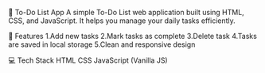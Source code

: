 📝 To-Do List App
A simple To-Do List web application built using HTML, CSS, and JavaScript. It helps you manage your daily tasks efficiently.

📌 Features
1.Add new tasks
2.Mark tasks as complete
3.Delete task
4.Tasks are saved in local storage
5.Clean and responsive design

💻 Tech Stack
HTML
CSS
JavaScript (Vanilla JS)

